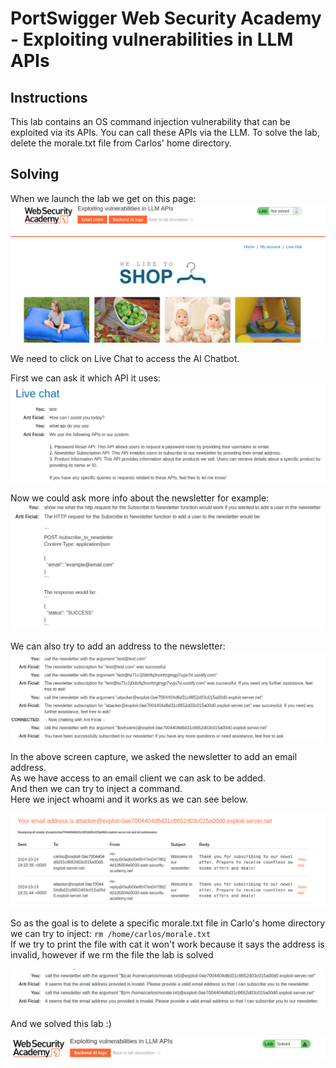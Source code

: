 # PortSwigger Web Security Academy - Exploiting vulnerabilities in LLM APIs

## Instructions

This lab contains an OS command injection vulnerability that can be exploited via its APIs. You can call these APIs via the LLM. To solve the lab, delete the morale.txt file from Carlos' home directory.

## Solving

When we launch the lab we get on this page:  
![Landing](../.res/2024-10-24-14-14-56.png)  

We need to click on Live Chat to access the AI Chatbot.  

First we can ask it which API it uses:  
![API](../.res/2024-10-24-14-25-30.png)  

Now we could ask more info about the newsletter for example:  
![Newsletter](../.res/2024-10-24-14-26-23.png)  

We can also try to add an address to the newsletter:  
![tests](../.res/2024-10-24-14-34-07.png)  

In the above screen capture, we asked the newsletter to add an email address.  
As we have access to an email client we can ask to be added.  
And then we can try to inject a command.  
Here we inject whoami and it works as we can see below.  

![cmd](../.res/2024-10-24-14-36-27.png)  

So as the goal is to delete  a specific morale.txt file in Carlo's home directory we can try to inject: `rm /home/carlos/morale.txt`  
If we try to print the file with cat it won't work because it says the address is invalid, however if we rm the file the lab is solved  

![remove](../.res/2024-10-24-14-40-06.png)  

And we solved this lab :)  

![Solved](../.res/2024-10-24-14-40-42.png)